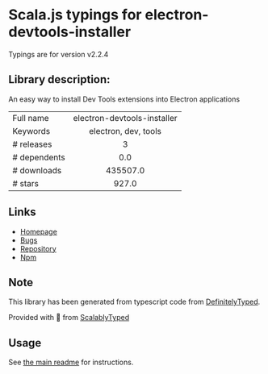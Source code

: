 
# Scala.js typings for electron-devtools-installer

Typings are for version v2.2.4

## Library description:
An easy way to install Dev Tools extensions into Electron applications

|                    |                 |
| ------------------ | :-------------: |
| Full name          | electron-devtools-installer |
| Keywords           | electron, dev, tools |
| # releases         | 3 |
| # dependents       | 0.0 |
| # downloads        | 435507.0 |
| # stars            | 927.0 |

## Links
- [Homepage](https://github.com/MarshallOfSound/electron-devtools-installer#readme)
- [Bugs](https://github.com/MarshallOfSound/electron-devtools-installer/issues)
- [Repository](https://github.com/MarshallOfSound/electron-devtools-installer)
- [Npm](https://www.npmjs.com/package/electron-devtools-installer)
    


## Note
This library has been generated from typescript code from [DefinitelyTyped](https://definitelytyped.org).

Provided with :purple_heart: from [ScalablyTyped](https://github.com/oyvindberg/ScalablyTyped)

## Usage
See [the main readme](../../readme.md) for instructions.


